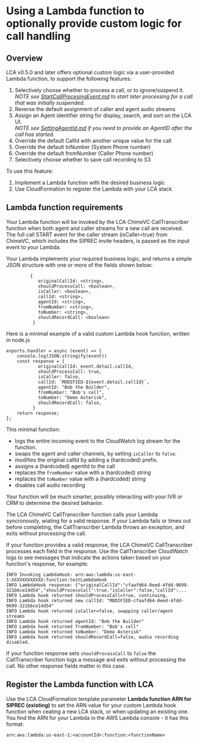 # Using a Lambda function to optionally provide custom logic for call handling

## Overview

LCA v0.5.0 and later offers optional custom logic via a user-provided Lambda function, to support the following features:
1. Selectively choose whether to process a call, or to ignore/suspend it. 
   *NOTE see [StartCallProcesingEvent.md](./StartCallProcessingEvent.md) to start later processing for a call that was initially suspended.*
2. Reverse the default assignment of caller and agent audio streams
3. Assign an Agent identifier string for display, search, and sort on the LCA UI.  
   *NOTE see [SettingAgentId.md](./SettingAgentId.md) if you need to provide an AgentID after the call has started.*
4. Override the default CallId with another unique value for the call
5. Override the default toNumber (System Phone number)
6. Override the default fromNumber (Caller Phone number)
7. Selectively choose whether to save call recording to S3

To use this feature:
1. Implement a Lambda function with the desired business logic
2. Use CloudFormation to register the Lambda with your LCA stack

## Lambda function requirements

Your Lambda function will be invoked by the LCA ChimeVC CallTranscriber function when both agent and caller streams for a new call are received. The full call START event for the caller stream (isCaller=true) from ChimeVC, which includes the SIPREC invite headers, is passed as the input event to your Lambda. 

Your Lambda implements your required business logic, and returns a simple JSON structure with one or more of the fields shown below:
```
         {
            originalCallId: <string>,
            shouldProcessCall: <boolean>,
            isCaller: <boolean>,
            callId: <string>,
            agentId: <string>,
            fromNumber: <string>,
            toNumber: <string>,
            shouldRecordCall: <boolean>
          }
``` 
Here is a minimal example of a valid custom Lambda hook function, written in node.js
```
exports.handler = async (event) => {
    console.log(JSON.stringify(event))
    const response = {
            originalCallId: event.detail.callId,
            shouldProcessCall: true,
            isCaller: false,
            callId: `MODIFIED-${event.detail.callId}`,
            agentId: "Bob the Builder",
            fromNumber: "Bob's cell",
            toNumber: "Demo Asterisk",
            shouldRecordCall: false,
          }
    return response;
};
``` 
This minimal function:
- logs the entire incoming event to the CloudWatch log stream for the function.
- swaps the agent and caller channels, by setting `isCaller` to `false`.
- modifies the original callId by adding a (hardcoded) prefix.
- assigns a (hardcoded) agentId to the call
- replaces the `fromNumber` value with a (hardcoded) string
- replaces the `toNumber` value with a (hardcoded) string
- disables call audio recording

Your function will be much smarter, possibly interacting with your IVR or CRM to determine the desired behavior.

The LCA ChimeVC CallTranscriber function calls your Lambda syncronously, wiating for a valid response. If your Lambda fails or times out before completing, the CallTranscriber Lambda throws an exception, and exits without processing the call.

If your function provides a valid response, the LCA ChimeVC CallTranscriber processes each field in the response. Use the CallTranscriber CloudWatch logs to see messages that indicate the actions taken based on your function's response, for example:
```
INFO Invoking LambdaHook: arn:aws:lambda:us-east-1:XXXXXXXXXXXX:function:testLambdaHook
INFO LambdaHook response: {"originalCallId":"cfaafd64-0eed-4fdd-9699-321b6ce14d54","shouldProcessCall":true,"isCaller":false,"callId":...
INFO Lambda hook returned shouldProcessCall=true, continuing.
INFO Lambda hook returned new callId: "MODIFIED-cfaafd64-0eed-4fdd-9699-321b6ce14d54"
INFO Lambda hook returned isCaller=false, swapping caller/agent streams
INFO Lambda hook returned agentId: "Bob the Builder"
INFO Lambda hook returned fromNumber: "Bob's cell"
INFO Lambda hook returned toNumber: "Demo Asterisk"
INFO Lambda hook returned shouldRecordCall=false, audio recording disabled.

```

If your function response sets `shouldProcessCall` to `false` the CallTranscriber function logs a message and exits without processing the call. No other response fields matter in this case.

## Register the Lambda function with LCA

Use the LCA CloudFormation template parameter **Lambda function ARN for SIPREC (existing)** to set the ARN value for your custom Lambda hook function when ceating a new LCA stack, or when updating an existing one. You find the ARN for your Lambda in the AWS Lambda console - it has this format:
```
arn:aws:lambda:us-east-1:<accountId>:function:<functionName>
```



